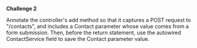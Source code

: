 <b>Challenge 2</b>
<p>Annotate the controller's add method so that it captures a POST request to "/contacts", and includes a Contact parameter whose value comes from a form submission. Then, before the return statement, use the autowired ContactService field to save the Contact parameter value.</p>
